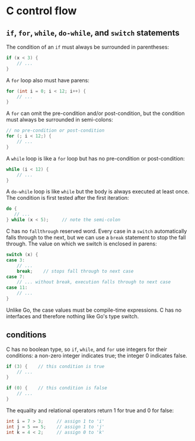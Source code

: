 # C control flow

## `if`, `for`, `while`, `do-while`, and `switch` statements

The condition of an `if` must always be surrounded in parentheses:

```c
if (x < 3) {
    // ...
}
```

A `for` loop also must have parens:

```c
for (int i = 0; i < 12; i++) {
    // ...       
}
```

A `for` can omit the pre-condition and/or post-condition, but the condition must always be surrounded in semi-colons:

```c
// no pre-condition or post-condition
for (; i < 12;) {
    // ...       
}
```

A `while` loop is like a `for` loop but has no pre-condition or post-condition:

```c
while (i < 12) {
    // ...       
}
```

A `do-while` loop is like `while` but the body is always executed at least once. The condition is first tested after the first iteration:

```c
do {
   // ...    
} while (x < 5);     // note the semi-colon
```

C has no `fallthrough` reserved word. Every case in a `switch` automatically falls through to the next, but we can use a `break` statement to stop the fall through. The value on which we switch is enclosed in parens:

```c
switch (x) {
case 3:
    // ...
    break;    // stops fall through to next case
case 7:
    // ... without break, execution falls through to next case
case 11:
    // ...
}
```

Unlike Go, the case values must be compile-time expressions. C has no interfaces and therefore nothing like Go's type switch.

## conditions

C has no boolean type, so `if`, `while`, and `for` use integers for their conditions: a non-zero integer indicates true; the integer 0 indicates false.

```c
if (3) {    // this condition is true
    // ...
}

if (0) {    // this condition is false
    // ...
}
```

The equality and relational operators return 1 for true and 0 for false:

```c
int i = 7 > 3;     // assign 1 to 'i'
int j = 5 == 5;    // assign 1 to 'j'
int k = 4 < 2;     // assign 0 to 'k'
```
